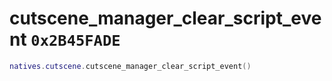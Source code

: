 # cutscene_manager_clear_script_event `0x2B45FADE`

```lua
natives.cutscene.cutscene_manager_clear_script_event()
```